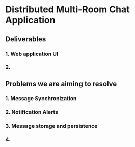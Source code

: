 # Distributed Multi-Room Chat Application

## Deliverables
### 1. Web application UI
### 2. 

## Problems we are aiming to resolve
### 1. Message Synchronization
### 2. Notification Alerts
### 3. Message storage and persistence
### 4. 
